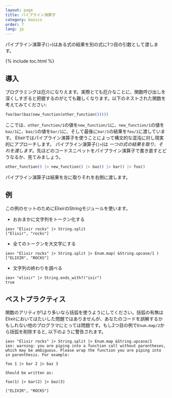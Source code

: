 ```yaml
---
layout: page
title: パイプライン演算子
category: basics
order: 7
lang: jp
---
```


パイプライン演算子(`|>`)はある式の結果を別の式に1つ目の引数として渡します。

{% include toc.html %}

## 導入

プログラミングは厄介になりえます。実際とても厄介なことに、関数呼び出しを深くしすぎると把握するのがとても難しくなります。以下のネストされた関数を考えてみてください:

```elixir
foo(bar(baz(new_function(other_function()))))
```

ここでは、`other_function/1`の値を`new_function/1`に、`new_function/1`の値を`baz/1`に、`baz/1`の値を`bar/1`に、そして最後に`bar/1`の結果を`foo/1`に渡しています。
Elixirではパイプライン演算子を使うことによって構文的な混沌に対し現実的にアプローチします。
パイプライン演算子(`|>`)は *一つの式の結果を取り、それを渡します*。先ほどのコードスニペットをパイプライン演算子で書き直すとどうなるか、見てみましょう。

```elixir
other_function() |> new_function() |> baz() |> bar() |> foo()
```

パイプライン演算子は結果を左に取りそれを右側に渡します。

## 例

この例のセットのためにElixirのStringモジュールを使います。

- おおまかに文字列をトークン化する

```shell
iex> "Elixir rocks" |> String.split
["Elixir", "rocks"]
```

- 全てのトークンを大文字にする

```shell
iex> "Elixir rocks" |> String.split |> Enum.map( &String.upcase/1 )
["ELIXIR", "ROCKS"]
```

- 文字列の終わりを調べる

```shell
iex> "elixir" |> String.ends_with?("ixir")
true
```

## ベストプラクティス

関数のアリティが1より多いなら括弧を使うようにしてください。括弧の有無はElixirにおいてはたいした問題ではありませんが、あなたのコードを誤解するかもしれない他のプログラマにとっては問題です。もし2つ目の例で`Enum.map/2`から括弧を削除すると, 以下のように警告されます。

```shell
iex> "Elixir rocks" |> String.split |> Enum.map &String.upcase/1
iex: warning: you are piping into a function call without parentheses, which may be ambiguous. Please wrap the function you are piping into in parenthesis. For example:

foo 1 |> bar 2 |> baz 3

Should be written as:

foo(1) |> bar(2) |> baz(3)

["ELIXIR", "ROCKS"]
```
